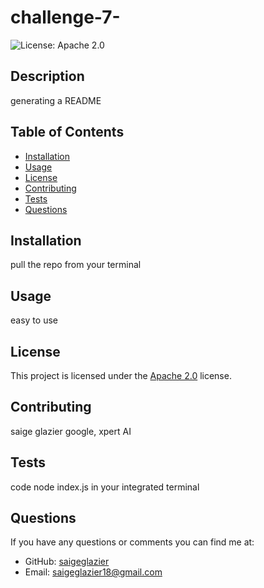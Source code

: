 # challenge-7-
  ![License: Apache 2.0](https://img.shields.io/badge/License-Apache%202.0-blue.svg)

## Description

generating a README

## Table of Contents

- [Installation](#installation)
- [Usage](#usage)
- [License](#license)
- [Contributing](#contributing)
- [Tests](#tests)
- [Questions](#questions)

## Installation

pull the repo from your terminal

## Usage

easy to use

## License

This project is licensed under the [Apache 2.0](https://www.apache.org/licenses/LICENSE-2.0) license.

## Contributing

saige glazier google, xpert AI

## Tests

code node index.js in your integrated terminal

## Questions

If you have any questions or comments you can find me at:
- GitHub: [saigeglazier](https://github.com/saigeglazier)
- Email: saigeglazier18@gmail.com
  